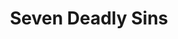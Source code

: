 ---
layout: lecteur.njk
tags : nnt

title : Seven Deadly Sins
episode : 08
saison : 4
iframe : https://streamtape.com/e/4dkrbjobl6SKeg2/
cc :  VostFr
    
---